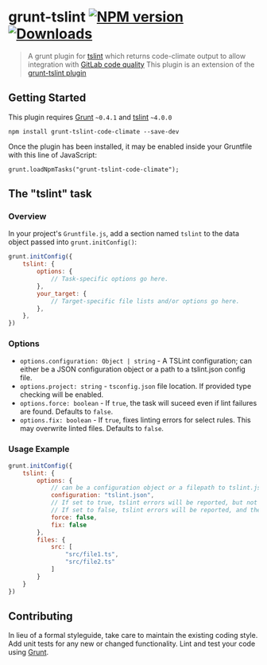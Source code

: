 # grunt-tslint [![NPM version](https://badge.fury.io/js/grunt-tslint.svg)](https://www.npmjs.com/package/grunt-tslint) [![Downloads](http://img.shields.io/npm/dm/grunt-tslint.svg)](https://npmjs.org/package/grunt-tslint)

> A grunt plugin for [tslint](https://github.com/palantir/tslint) which returns code-climate output to allow integration 
>with [GitLab code quality](https://docs.gitlab.com/ee/user/project/merge_requests/code_quality.html#code-quality-starter)
> This plugin is an extension of the [grunt-tslint plugin](https://github.com/palantir/grunt-tslint) 

## Getting Started

This plugin requires [Grunt](http://gruntjs.com/) `~0.4.1` and [tslint](https://github.com/palantir/tslint) `~4.0.0`

```
npm install grunt-tslint-code-climate --save-dev
```

Once the plugin has been installed, it may be enabled inside your Gruntfile with this line of JavaScript:

```
grunt.loadNpmTasks("grunt-tslint-code-climate");
```

## The "tslint" task

### Overview

In your project's `Gruntfile.js`, add a section named `tslint` to the data object passed into `grunt.initConfig()`:

```js
grunt.initConfig({
    tslint: {
        options: {
            // Task-specific options go here.
        },
        your_target: {
            // Target-specific file lists and/or options go here.
        },
    },
})
```

### Options

* `options.configuration: Object | string` - A TSLint configuration; can either be a JSON configuration object or a path to a tslint.json config file.
* `options.project: string` - `tsconfig.json` file location. If provided type checking will be enabled. 
* `options.force: boolean` - If `true`, the task will suceed even if lint failures are found. Defaults to `false`.
* `options.fix: boolean` - If `true`, fixes linting errors for select rules. This may overwrite linted files. Defaults to `false`.

### Usage Example

```js
grunt.initConfig({
    tslint: {
        options: {
            // can be a configuration object or a filepath to tslint.json
            configuration: "tslint.json",
            // If set to true, tslint errors will be reported, but not fail the task
            // If set to false, tslint errors will be reported, and the task will fail
            force: false,
            fix: false
        },
        files: {
            src: [
                "src/file1.ts",
                "src/file2.ts"
            ]
        }
    }
})
```

## Contributing

In lieu of a formal styleguide, take care to maintain the existing coding style.
Add unit tests for any new or changed functionality. Lint and test your code using [Grunt](http://gruntjs.com/).
